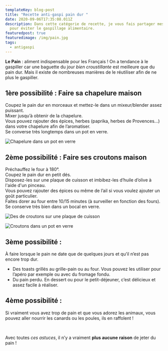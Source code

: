 ```yaml
---
templateKey: blog-post
title: "Recette anti-gaspi pain dur "
date: 2020-09-06T17:35:08.011Z
description: Dans cette catégorie de recette, je vous fais partager mes astuces
  pour éviter le gaspillage alimentaire.
featuredpost: true
featuredimage: /img/pain.jpg
tags:
  - antigaspi
---
```

**Le Pain** : aliment indispensable pour les Français ! On a tendance à le gaspiller car une baguette du jour *bien croustillante* est meilleure que du pain dur. Mais il existe de nombreuses manières de le réutiliser afin de ne plus le gaspiller.

## 1ère possibilité : Faire sa chapelure maison

Coupez le pain dur en morceaux et mettez-le dans un mixeur/blender assez puissant.\
Mixer jusqu’à obtenir de la chapelure.\
Vous pouvez rajouter des épices, herbes (paprika, herbes de Provences…) dans votre chapelure afin de l’aromatiser.\
Se converse très longtemps dans un pot en verre.

![Chapelure dans un pot en verre](/img/chapelure-.jpg "Chapelure")

## 2ème possibilité : Faire ses croutons maison

Préchauffez le four à 180°.\
Coupez le pain dur en petit dés.\
Disposez-les sur une plaque de cuisson et imbibez-les d’huile d’olive à l'aide d'un pinceau.\
Vous pouvez rajouter des épices ou même de l’ail si vous voulez ajouter un goût particulier.\
Faites dorer au four entre 10/15 minutes (à surveiller en fonction des fours).\
Se conserve très bien dans un bocal en verre.

![Des de croutons sur une plaque de cuisson ](/img/20200906_172024.jpg "Cuisson croutons ")

![Croutons dans un pot en verre](/img/croutons.jpg "Croutons ")

## 3ème possibilité :

À faire lorsque le pain ne date que de quelques jours et qu’il n’est pas encore trop dur.

* Des toasts grillés au grille-pain ou au four. Vous pouvez les utiliser pour l’apéro par exemple ou avec du fromage fondu.
* Du pain perdu. En dessert ou pour le petit-déjeuner, c’est délicieux et assez facile à réaliser.

## 4ème possibilité :

Si vraiment vous avez trop de pain et que vous adorez les animaux, vous pouvez aller nourrir les canards ou les poules, ils en raffolent !

<br>

Avec toutes *ces astuces*, il n’y a vraiment **plus aucune** **raison** de jeter du pain !